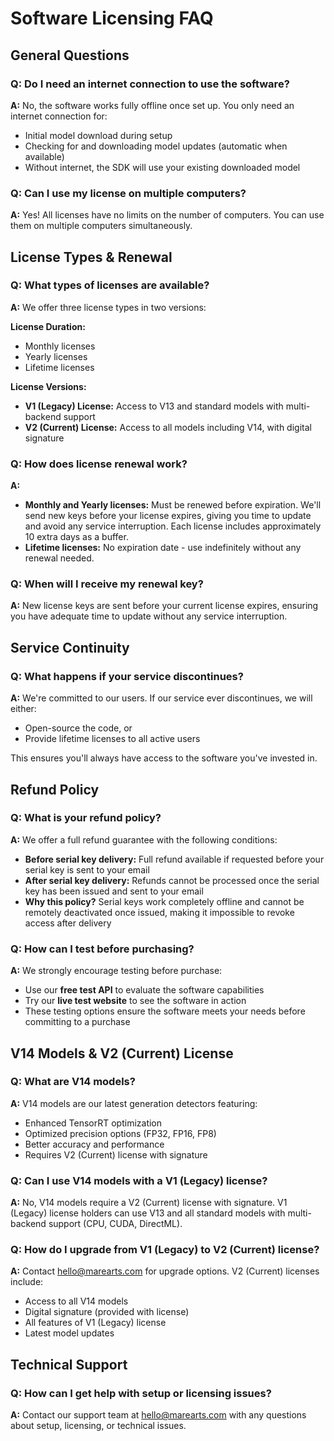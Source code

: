 # Software Licensing FAQ

## General Questions

### Q: Do I need an internet connection to use the software?
**A:** No, the software works fully offline once set up. You only need an internet connection for:
- Initial model download during setup
- Checking for and downloading model updates (automatic when available)
- Without internet, the SDK will use your existing downloaded model

### Q: Can I use my license on multiple computers?
**A:** Yes! All licenses have no limits on the number of computers. You can use them on multiple computers simultaneously.

## License Types & Renewal

### Q: What types of licenses are available?
**A:** We offer three license types in two versions:

**License Duration:**
- Monthly licenses
- Yearly licenses  
- Lifetime licenses

**License Versions:**
- **V1 (Legacy) License:** Access to V13 and standard models with multi-backend support
- **V2 (Current) License:** Access to all models including V14, with digital signature

### Q: How does license renewal work?
**A:** 
- **Monthly and Yearly licenses:** Must be renewed before expiration. We'll send new keys before your license expires, giving you time to update and avoid any service interruption. Each license includes approximately 10 extra days as a buffer.
- **Lifetime licenses:** No expiration date - use indefinitely without any renewal needed.

### Q: When will I receive my renewal key?
**A:** New license keys are sent before your current license expires, ensuring you have adequate time to update without any service interruption.

## Service Continuity

### Q: What happens if your service discontinues?
**A:** We're committed to our users. If our service ever discontinues, we will either:
- Open-source the code, or
- Provide lifetime licenses to all active users

This ensures you'll always have access to the software you've invested in.

## Refund Policy

### Q: What is your refund policy?
**A:** We offer a full refund guarantee with the following conditions:
- **Before serial key delivery:** Full refund available if requested before your serial key is sent to your email
- **After serial key delivery:** Refunds cannot be processed once the serial key has been issued and sent to your email
- **Why this policy?** Serial keys work completely offline and cannot be remotely deactivated once issued, making it impossible to revoke access after delivery

### Q: How can I test before purchasing?
**A:** We strongly encourage testing before purchase:
- Use our **free test API** to evaluate the software capabilities
- Try our **live test website** to see the software in action
- These testing options ensure the software meets your needs before committing to a purchase

## V14 Models & V2 (Current) License

### Q: What are V14 models?
**A:** V14 models are our latest generation detectors featuring:
- Enhanced TensorRT optimization
- Optimized precision options (FP32, FP16, FP8)
- Better accuracy and performance
- Requires V2 (Current) license with signature

### Q: Can I use V14 models with a V1 (Legacy) license?
**A:** No, V14 models require a V2 (Current) license with signature. V1 (Legacy) license holders can use V13 and all standard models with multi-backend support (CPU, CUDA, DirectML).

### Q: How do I upgrade from V1 (Legacy) to V2 (Current) license?
**A:** Contact [hello@marearts.com](mailto:hello@marearts.com) for upgrade options. V2 (Current) licenses include:
- Access to all V14 models
- Digital signature (provided with license)
- All features of V1 (Legacy) license
- Latest model updates

## Technical Support

### Q: How can I get help with setup or licensing issues?
**A:** Contact our support team at [hello@marearts.com](mailto:hello@marearts.com) with any questions about setup, licensing, or technical issues.